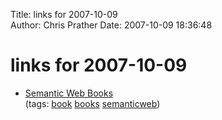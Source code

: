 Title: links for 2007-10-09  
Author: Chris Prather
Date: 2007-10-09 18:36:48

# links for 2007-10-09
<ul class="delicious">
	<li>
		<div class="delicious-link"><a href="http://dannyayers.com/2007/10/06/semantic-web-books">Semantic Web Books</a></div>
		<div class="delicious-tags">(tags: <a href="http://del.icio.us/perigrin/book">book</a> <a href="http://del.icio.us/perigrin/books">books</a> <a href="http://del.icio.us/perigrin/semanticweb">semanticweb</a>)</div>
	</li>
</ul>

